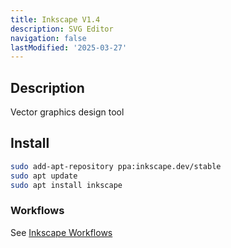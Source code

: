 ```yaml
---
title: Inkscape V1.4
description: SVG Editor
navigation: false
lastModified: '2025-03-27'
---
```


## Description

Vector graphics design tool

## Install

```bash
sudo add-apt-repository ppa:inkscape.dev/stable
sudo apt update
sudo apt install inkscape
```

### Workflows

See [Inkscape Workflows](../../graphics/inkscape-v1.4/index.md)
